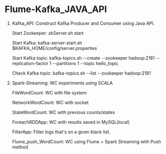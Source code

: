 # Flume-Kafka_JAVA_API

1. Kafka_API: Construct Kafka Producer and Consumer using Java API.

    Start Zookeeper:
    zkServer.sh start

    Start Kafka:
    kafka-server-start.sh $KAFKA_HOME/config/server.properties

    Start Kafka topic:
    kafka-topics.sh --create --zookeeper hadoop:2181 --replication-factor 1 --partitions 1 --topic hello_topic

    Check Kafka topic:
    kafka-topics.sh --list --zookeeper hadoop:2181
2. Spark-Streaming: WC experiments using SCALA

    FileWordCount: WC with file system

    NetworkWordCount: WC with socket
    
    StateWordCount: WC with previous counts/states
    
    ForeachRDDApp: WC with results saved in MySQL(local)
    
    FilterApp: Filter logs that's on a given black list.
    
    Flume_push_WordCount: WC using Flume + Spark Streaming with Push method

